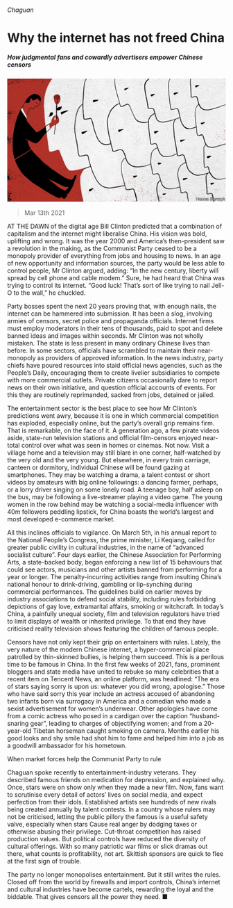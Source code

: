 ###### Chaguan

# Why the internet has not freed China 

##### How judgmental fans and cowardly advertisers empower Chinese censors 

![image](images/20210313_cnd000.jpg) 

> Mar 13th 2021 


AT THE DAWN of the digital age Bill Clinton predicted that a combination of capitalism and the internet might liberalise China. His vision was bold, uplifting and wrong. It was the year 2000 and America’s then-president saw a revolution in the making, as the Communist Party ceased to be a monopoly provider of everything from jobs and housing to news. In an age of new opportunity and information sources, the party would be less able to control people, Mr Clinton argued, adding: “In the new century, liberty will spread by cell phone and cable modem.” Sure, he had heard that China was trying to control its internet. “Good luck! That’s sort of like trying to nail Jell-O to the wall,” he chuckled.


Party bosses spent the next 20 years proving that, with enough nails, the internet can be hammered into submission. It has been a slog, involving armies of censors, secret police and propaganda officials. Internet firms must employ moderators in their tens of thousands, paid to spot and delete banned ideas and images within seconds. Mr Clinton was not wholly mistaken. The state is less present in many ordinary Chinese lives than before. In some sectors, officials have scrambled to maintain their near-monopoly as providers of approved information. In the news industry, party chiefs have poured resources into staid official news agencies, such as the People’s Daily, encouraging them to create livelier subsidiaries to compete with more commercial outlets. Private citizens occasionally dare to report news on their own initiative, and question official accounts of events. For this they are routinely reprimanded, sacked from jobs, detained or jailed.



The entertainment sector is the best place to see how Mr Clinton’s predictions went awry, because it is one in which commercial competition has exploded, especially online, but the party’s overall grip remains firm. That is remarkable, on the face of it. A generation ago, a few pirate videos aside, state-run television stations and official film-censors enjoyed near-total control over what was seen in homes or cinemas. Not now. Visit a village home and a television may still blare in one corner, half-watched by the very old and the very young. But elsewhere, in every train carriage, canteen or dormitory, individual Chinese will be found gazing at smartphones. They may be watching a drama, a talent contest or short videos by amateurs with big online followings: a dancing farmer, perhaps, or a lorry driver singing on some lonely road. A teenage boy, half asleep on the bus, may be following a live-streamer playing a video game. The young women in the row behind may be watching a social-media influencer with 40m followers peddling lipstick, for China boasts the world’s largest and most developed e-commerce market.


All this inclines officials to vigilance. On March 5th, in his annual report to the National People’s Congress, the prime minister, Li Keqiang, called for greater public civility in cultural industries, in the name of “advanced socialist culture”. Four days earlier, the Chinese Association for Performing Arts, a state-backed body, began enforcing a new list of 15 behaviours that could see actors, musicians and other artists banned from performing for a year or longer. The penalty-incurring activities range from insulting China’s national honour to drink-driving, gambling or lip-synching during commercial performances. The guidelines build on earlier moves by industry associations to defend social stability, including rules forbidding depictions of gay love, extramarital affairs, smoking or witchcraft. In today’s China, a painfully unequal society, film and television regulators have tried to limit displays of wealth or inherited privilege. To that end they have criticised reality television shows featuring the children of famous people.


Censors have not only kept their grip on entertainers with rules. Lately, the very nature of the modern Chinese internet, a hyper-commercial place patrolled by thin-skinned bullies, is helping them succeed. This is a perilous time to be famous in China. In the first few weeks of 2021, fans, prominent bloggers and state media have united to rebuke so many celebrities that a recent item on Tencent News, an online platform, was headlined: “The era of stars saying sorry is upon us: whatever you did wrong, apologise.” Those who have said sorry this year include an actress accused of abandoning two infants born via surrogacy in America and a comedian who made a sexist advertisement for women’s underwear. Other apologies have come from a comic actress who posed in a cardigan over the caption “husband-snaring gear”, leading to charges of objectifying women; and from a 20-year-old Tibetan horseman caught smoking on camera. Months earlier his good looks and shy smile had shot him to fame and helped him into a job as a goodwill ambassador for his hometown.

When market forces help the Communist Party to rule


Chaguan spoke recently to entertainment-industry veterans. They described famous friends on medication for depression, and explained why. Once, stars were on show only when they made a new film. Now, fans want to scrutinise every detail of actors’ lives on social media, and expect perfection from their idols. Established artists see hundreds of new rivals being created annually by talent contests. In a country whose rulers may not be criticised, letting the public pillory the famous is a useful safety valve, especially when stars Cause real anger by dodging taxes or otherwise abusing their privilege. Cut-throat competition has raised production values. But political controls have reduced the diversity of cultural offerings. With so many patriotic war films or slick dramas out there, what counts is profitability, not art. Skittish sponsors are quick to flee at the first sign of trouble.


The party no longer monopolises entertainment. But it still writes the rules. Closed off from the world by firewalls and import controls, China’s internet and cultural industries have become cartels, rewarding the loyal and the biddable. That gives censors all the power they need. ■


